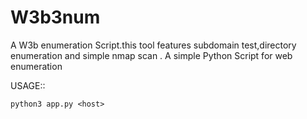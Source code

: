 # W3b3num
A W3b enumeration Script.this tool features subdomain test,directory enumeration and simple nmap scan
.
A simple Python Script for web enumeration  

USAGE::
```
python3 app.py <host>  
  
```
